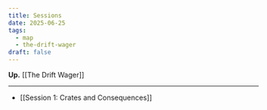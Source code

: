 ```yaml
---
title: Sessions
date: 2025-06-25
tags:
  - map
  - the-drift-wager
draft: false
---
```

**Up.** [[The Drift Wager]]

---

- [[Session 1: Crates and Consequences]]